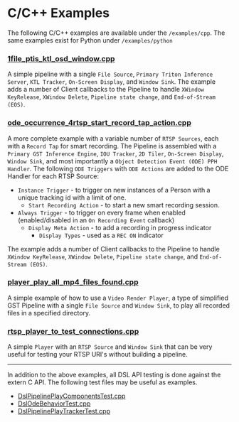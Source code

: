 # C/C++ Examples
The following C/C++ examples are available under the `/examples/cpp`. The same examples exist for Python under `/examples/python`

### [1file_ptis_ktl_osd_window.cpp](/examples/cpp/1file_ptis_ktl_osd_window.cpp)
A simple pipeline with a single `File Source`, `Primary Triton Inference Server`, `KTL Tracker`, `On-Screen Display`, and `Window Sink`. The example adds a number of Client callbacks to the Pipeline to handle `XWindow KeyRelease`, `XWindow Delete`, `Pipeline state change`, and `End-of-Stream (EOS)`.

### [ode_occurrence_4rtsp_start_record_tap_action.cpp](/examples/cpp/ode_occurrence_4rtsp_start_record_tap_action.cpp)
A more complete example with a variable number of `RTSP Sources`, each with a `Record Tap` for smart recording. The Pipeline is assembled with a `Primary GST Inference Engine`, `IOU Tracker`, `2D Tiler`, `On-Screen Display`, `Window Sink`, and most importantly a `Object Detection Event (ODE) PPH Handler`. The following `ODE Triggers` with `ODE Actions` are added to the ODE Handler for each RTSP Source:
* `Instance Trigger` - to trigger on new instances of a Person with a unique tracking id with a limit of one.
  * `Start Recording Action` - to start a new smart recording session.
* `Always Trigger` - to trigger on every frame when enabled (enabled/disabled in an `On Recording Event` callback)
  * `Display Meta Action` - to add a recording in progress indicator
    * `Display Types` - used as a `REC ON` indicator

The example adds a number of Client callbacks to the Pipeline to handle `XWindow KeyRelease`, `XWindow Delete`, `Pipeline state change`, and `End-of-Stream (EOS)`.

### [player_play_all_mp4_files_found.cpp](/examples/cpp/player_play_all_mp4_files_found.cpp)
A simple example of how to use a `Video Render Player`, a type of simplified GST Pipeline with a single `File Source` and `Window Sink`, to play all recorded files in a specified directory.

### [rtsp_player_to_test_connections.cpp](/examples/cpp/rtsp_player_to_test_connections.cpp)
A simple `Player` with an `RTSP Source` and `Window Sink` that can be very useful for testing your RTSP URI's without building a pipeline.

---

In addition to the above examples, all DSL API testing is done against the extern C API. The following test files may be useful as examples.
* [DslPipelinePlayComponentsTest.cpp](/test/api/DslPipelinePlayComponentsTest.cpp)
* [DslOdeBehaviorTest.cpp](/test/api/DslOdeBehaviorTest.cpp)
* [DslPipelinePlayTrackerTest.cpp](/test/api/DslPipelinePlayTrackerTest.cpp)
